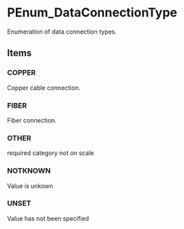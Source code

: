 # PEnum_DataConnectionType

Enumeration of data connection types.
<!-- end of short definition -->


## Items

### COPPER
Copper cable connection.

### FIBER
Fiber connection.

### OTHER
required category not on scale

### NOTKNOWN
Value is unkown

### UNSET
Value has not been specified
